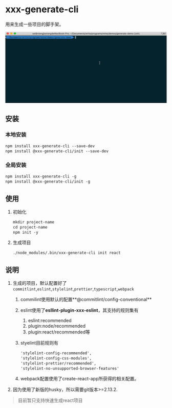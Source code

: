 # xxx-generate-cli

用来生成一些项目的脚手架。

![step-demos](docs/images/step-demos.gif)

## 安装

### 本地安装

```
npm install xxx-generate-cli --save-dev
npm install @xxx-generate-cli/init --save-dev
```

### 全局安装

```
npm install xxx-generate-cli -g
npm install @xxx-generate-cli/init -g
```

## 使用

1. 初始化

   ```
   mkdir project-name
   cd project-name
   npm init -y
   ```

2. 生成项目

   ```
   ./node_modules/.bin/xxx-generate-cli init react
   ```

## 说明

1. 生成的项目，默认配置好了`commitlint`,`eslint`,`stylelint`,`prettier`,`typescript`,`webpack`

   1. commilint使用默认的配置**@commitlint/config-conventional**

   2. eslint使用了**esllint-plugin-xxx-eslint**，其支持的规则集有

      1. eslint:recommended
      2. plugin:node/recommended
      3. plugin:react/recommended等

   3. styelint目前规则有

      ```
      'stylelint-config-recommended',
      'stylelint-config-css-modules',
      'stylelint-prettier/recommended',
      'stylelint-no-unsupported-browser-features'
      ```

   4. webpack配置使用了create-react-app所获得的相关配置。

2. 因为使用了新版的husky，所以需要git版本\>=2.13.2.

> 目前暂只支持快速生成react项目
